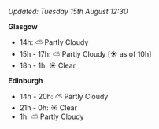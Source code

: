*Updated: Tuesday 15th August 12:30*

**Glasgow**

* 14h: :partly_sunny: Partly Cloudy
* 15h - 17h: :partly_sunny: Partly Cloudy [:sunny: as of 10h]
* 18h - 1h: :sunny: Clear

**Edinburgh**

* 14h - 20h: :partly_sunny: Partly Cloudy
* 21h - 0h: :sunny: Clear
* 1h: :partly_sunny: Partly Cloudy
